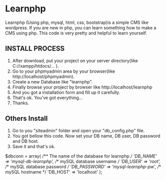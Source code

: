 # Learnphp
Learnphp (Using php, mysql, html, css, bootstrap)is a simple CMS like wordpress. If you are new in php, you can learn something how to make a CMS using php. 
This code is very pretty and helpful to learn yourself.

INSTALL PROCESS
----------------
1. After download, put your project on your server directory(like C://xampp/htdocs/... ).
2. Go to your phpmyadmin area by your browser(like http://localhost/phpmyadmin).
3. Create a new Database like "learnphp".
4. Finally browse your project by browser like http://localhost/learnphp
5. And you got a installation form and fill up it carefully.
6. That's ok. You've got everything...
7. Thanks.


Others Install
---------------
1. Go to you "siteadmin" folder and open your "db_config.php" file.
2. You got bellow this code. Now set your DB name, DB user, DB password and DB host.
3. Save it and that's ok.

$dbconn = array(
		/** The name of the database for learnphp */
		'DB_NAME' 	  => 'mysql-db-learnphp',
		/** mySQL database username */
		'DB_USER' 	  => 'root',
		/** mySQL database password */
		'DB_PASSWORD' => 'mysql-learnphp-pw',
		/** mySQL hostname */
		'DB_HOST' 	  => 'localhost'
	);
